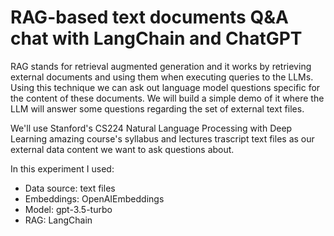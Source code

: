 # RAG-based text documents Q&A chat with LangChain and ChatGPT 

RAG stands for retrieval augmented generation and it works by retrieving external documents and using them when executing queries to the LLMs. Using this technique we can ask out language model questions specific for the content of these documents. We will build a simple demo of it where the LLM will answer some questions regarding the set of external text files.

We'll use Stanford's CS224 Natural Language Processing with Deep Learning amazing course's syllabus and lectures trascript text files as our external data content we want to ask questions about.

In this experiment I used:
* Data source: text files
* Embeddings: OpenAIEmbeddings
* Model: gpt-3.5-turbo
* RAG: LangChain
